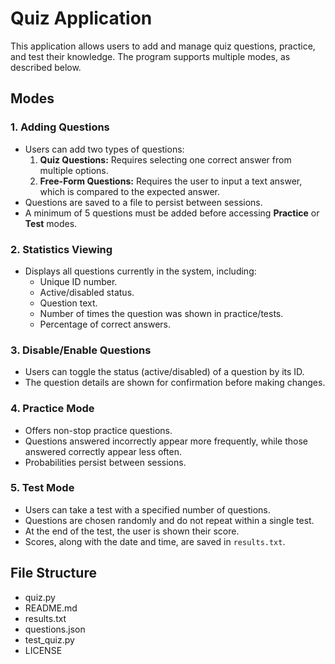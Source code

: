 # Quiz Application

This application allows users to add and manage quiz questions, practice, and test their knowledge. The program supports multiple modes, as described below.

## Modes

### 1. Adding Questions
- Users can add two types of questions:
  1. **Quiz Questions:** Requires selecting one correct answer from multiple options.
  2. **Free-Form Questions:** Requires the user to input a text answer, which is compared to the expected answer.
- Questions are saved to a file to persist between sessions.
- A minimum of 5 questions must be added before accessing **Practice** or **Test** modes.

### 2. Statistics Viewing
- Displays all questions currently in the system, including:
  - Unique ID number.
  - Active/disabled status.
  - Question text.
  - Number of times the question was shown in practice/tests.
  - Percentage of correct answers.

### 3. Disable/Enable Questions
- Users can toggle the status (active/disabled) of a question by its ID.
- The question details are shown for confirmation before making changes.

### 4. Practice Mode
- Offers non-stop practice questions.
- Questions answered incorrectly appear more frequently, while those answered correctly appear less often.
- Probabilities persist between sessions.

### 5. Test Mode
- Users can take a test with a specified number of questions.
- Questions are chosen randomly and do not repeat within a single test.
- At the end of the test, the user is shown their score.
- Scores, along with the date and time, are saved in `results.txt`.

## File Structure
- quiz.py
- README.md
- results.txt
- questions.json
- test_quiz.py
- LICENSE


